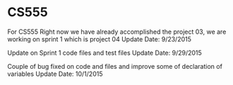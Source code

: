 # CS555
For CS555
Right now we have already accomplished the project 03, we are working on sprint 1 which is project 04
Update Date: 9/23/2015

Update on Sprint 1 code files and test files
Update Date: 9/29/2015

Couple of bug fixed on code and files and improve some of declaration of variables
Update Date: 10/1/2015

